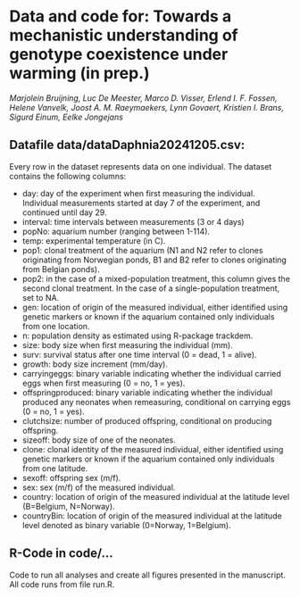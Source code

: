 # Data and code for: Towards a mechanistic understanding of genotype coexistence under warming (in prep.)
<i>Marjolein Bruijning, Luc De Meester, Marco D. Visser, Erlend I. F. Fossen, Helene Vanvelk, Joost A. M. Raeymaekers, Lynn Govaert, Kristien I. Brans, Sigurd Einum, Eelke Jongejans</i>

## Datafile data/dataDaphnia20241205.csv:
Every row in the dataset represents data on one individual. The dataset contains the following columns:

* day: day of the experiment when first measuring the individual. Individual measurements started at day 7 of the experiment, and continued until day 29.
* interval: time intervals between measurements (3 or 4 days)
* popNo: aquarium number (ranging between 1-114).
* temp: experimental temperature (in C).
* pop1: clonal treatment of the aquarium (N1 and N2 refer to clones originating from Norwegian ponds, B1 and B2 refer to clones originating from Belgian ponds).
* pop2: in the case of a mixed-population treatment, this column gives the second clonal treatment. In the case of a single-population treatment, set to NA.
* gen: location of origin of the measured individual, either identified using genetic markers or known if the aquarium contained only individuals from one location.
* n: population density as estimated using R-package trackdem.
* size: body size when first measuring the individual (mm).
* surv: survival status after one time interval (0 = dead, 1 = alive).
* growth: body size increment (mm/day).
* carryingeggs: binary variable indicating whether the individual carried eggs when first measuring (0 = no, 1 = yes).
* offspringproduced: binary variable indicating whether the individual produced any neonates when remeasuring, conditional on carrying eggs (0 = no, 1 = yes).
* clutchsize: number of produced offspring, conditional on producing offspring.
* sizeoff: body size of one of the neonates.
* clone: clonal identity of the measured individual, either identified using genetic markers or known if the aquarium contained only individuals from one latitude.
* sexoff: offspring sex (m/f).
* sex: sex (m/f) of the measured individual.
* country: location of origin of the measured individual at the latitude level (B=Belgium, N=Norway).
* countryBin: location of origin of the measured individual at the latitude level denoted as binary variable (0=Norway, 1=Belgium).


## R-Code in code/…
Code to run all analyses and create all figures presented in the manuscript. All code runs from file run.R.
